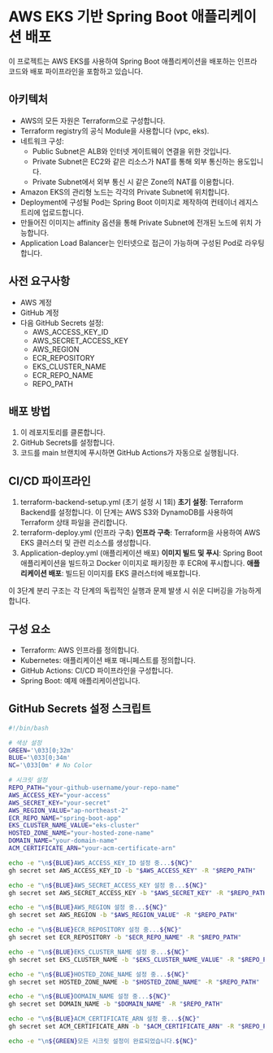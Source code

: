 # AWS EKS 기반 Spring Boot 애플리케이션 배포

이 프로젝트는 AWS EKS를 사용하여 Spring Boot 애플리케이션을 배포하는 인프라 코드와 배포 파이프라인을 포함하고 있습니다.

## 아키텍처

- AWS의 모든 자원은 Terraform으로 구성합니다.
- Terraform registry의 공식 Module을 사용합니다 (vpc, eks).
- 네트워크 구성:
  - Public Subnet은 ALB와 인터넷 게이트웨이 연결을 위한 것입니다.
  - Private Subnet은 EC2와 같은 리소스가 NAT를 통해 외부 통신하는 용도입니다.
  - Private Subnet에서 외부 통신 시 같은 Zone의 NAT를 이용합니다.
- Amazon EKS의 관리형 노드는 각각의 Private Subnet에 위치합니다.
- Deployment에 구성될 Pod는 Spring Boot 이미지로 제작하여 컨테이너 레지스트리에 업로드합니다.
- 만들어진 이미지는 affinity 옵션을 통해 Private Subnet에 전개된 노드에 위치 가능합니다.
- Application Load Balancer는 인터넷으로 접근이 가능하며 구성된 Pod로 라우팅합니다.

## 사전 요구사항

- AWS 계정
- GitHub 계정
- 다음 GitHub Secrets 설정:
  - AWS_ACCESS_KEY_ID
  - AWS_SECRET_ACCESS_KEY
  - AWS_REGION
  - ECR_REPOSITORY
  - EKS_CLUSTER_NAME
  - ECR_REPO_NAME
  - REPO_PATH

## 배포 방법

1. 이 레포지토리를 클론합니다.
2. GitHub Secrets를 설정합니다.
3. 코드를 main 브랜치에 푸시하면 GitHub Actions가 자동으로 실행됩니다.

## CI/CD 파이프라인

1. terraform-backend-setup.yml (초기 설정 시 1회)
**초기 설정**: Terraform Backend를 설정합니다. 이 단계는 AWS S3와 DynamoDB를 사용하여 Terraform 상태 파일을 관리합니다.
2. terraform-deploy.yml (인프라 구축)
**인프라 구축**: Terraform을 사용하여 AWS EKS 클러스터 및 관련 리소스를 생성합니다.
3. Application-deploy.yml (애플리케이션 배포)
**이미지 빌드 및 푸시**: Spring Boot 애플리케이션을 빌드하고 Docker 이미지로 패키징한 후 ECR에 푸시합니다.
**애플리케이션 배포**: 빌드된 이미지를 EKS 클러스터에 배포합니다.

이 3단계 분리 구조는 각 단계의 독립적인 실행과 문제 발생 시 쉬운 디버깅을 가능하게 합니다.

## 구성 요소

- Terraform: AWS 인프라를 정의합니다.
- Kubernetes: 애플리케이션 배포 매니페스트를 정의합니다.
- GitHub Actions: CI/CD 파이프라인을 구성합니다.
- Spring Boot: 예제 애플리케이션입니다.

## GitHub Secrets 설정 스크립트

```bash
#!/bin/bash

# 색상 설정
GREEN='\033[0;32m'
BLUE='\033[0;34m'
NC='\033[0m' # No Color

# 시크릿 설정
REPO_PATH="your-github-username/your-repo-name"
AWS_ACCESS_KEY="your-access"
AWS_SECRET_KEY="your-secret"
AWS_REGION_VALUE="ap-northeast-2"
ECR_REPO_NAME="spring-boot-app"
EKS_CLUSTER_NAME_VALUE="eks-cluster"
HOSTED_ZONE_NAME="your-hosted-zone-name"
DOMAIN_NAME="your-domain-name"
ACM_CERTIFICATE_ARN="your-acm-certificate-arn"

echo -e "\n${BLUE}AWS_ACCESS_KEY_ID 설정 중...${NC}"
gh secret set AWS_ACCESS_KEY_ID -b "$AWS_ACCESS_KEY" -R "$REPO_PATH"

echo -e "\n${BLUE}AWS_SECRET_ACCESS_KEY 설정 중...${NC}"
gh secret set AWS_SECRET_ACCESS_KEY -b "$AWS_SECRET_KEY" -R "$REPO_PATH"

echo -e "\n${BLUE}AWS_REGION 설정 중...${NC}"
gh secret set AWS_REGION -b "$AWS_REGION_VALUE" -R "$REPO_PATH"

echo -e "\n${BLUE}ECR_REPOSITORY 설정 중...${NC}"
gh secret set ECR_REPOSITORY -b "$ECR_REPO_NAME" -R "$REPO_PATH"

echo -e "\n${BLUE}EKS_CLUSTER_NAME 설정 중...${NC}"
gh secret set EKS_CLUSTER_NAME -b "$EKS_CLUSTER_NAME_VALUE" -R "$REPO_PATH"

echo -e "\n${BLUE}HOSTED_ZONE_NAME 설정 중...${NC}"
gh secret set HOSTED_ZONE_NAME -b "$HOSTED_ZONE_NAME" -R "$REPO_PATH"

echo -e "\n${BLUE}DOMAIN_NAME 설정 중...${NC}"
gh secret set DOMAIN_NAME -b "$DOMAIN_NAME" -R "$REPO_PATH"

echo -e "\n${BLUE}ACM_CERTIFICATE_ARN 설정 중...${NC}"
gh secret set ACM_CERTIFICATE_ARN -b "$ACM_CERTIFICATE_ARN" -R "$REPO_PATH"

echo -e "\n${GREEN}모든 시크릿 설정이 완료되었습니다.${NC}"
```
